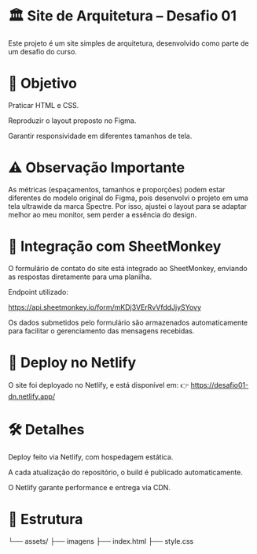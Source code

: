 # 🏛️ Site de Arquitetura – Desafio 01

Este projeto é um site simples de arquitetura, desenvolvido como parte de um desafio do curso.


# 📌 Objetivo

Praticar HTML e CSS.

Reproduzir o layout proposto no Figma.

Garantir responsividade em diferentes tamanhos de tela.


# ⚠️ Observação Importante

As métricas (espaçamentos, tamanhos e proporções) podem estar diferentes do modelo original do Figma, pois desenvolvi o projeto em uma tela ultrawide da marca Spectre.
Por isso, ajustei o layout para se adaptar melhor ao meu monitor, sem perder a essência do design.


# 📝 Integração com SheetMonkey

O formulário de contato do site está integrado ao SheetMonkey, enviando as respostas diretamente para uma planilha.


Endpoint utilizado:

https://api.sheetmonkey.io/form/mKDj3VErRvVfddJjySYovy

Os dados submetidos pelo formulário são armazenados automaticamente para facilitar o gerenciamento das mensagens recebidas.


# 🚀 Deploy no Netlify

O site foi deployado no Netlify, e está disponível em:
👉 https://desafio01-dn.netlify.app/


# 🛠️ Detalhes

Deploy feito via Netlify, com hospedagem estática.

A cada atualização do repositório, o build é publicado automaticamente.

O Netlify garante performance e entrega via CDN.


# 📂 Estrutura

└── assets/
    ├── imagens
├── index.html
├── style.css
